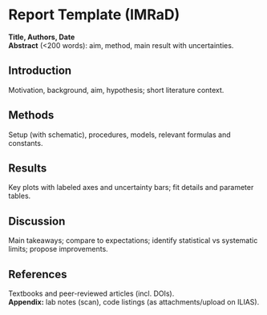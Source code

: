 # Report Template (IMRaD)

**Title, Authors, Date**  
**Abstract** (<200 words): aim, method, main result with uncertainties.

## Introduction
Motivation, background, aim, hypothesis; short literature context.

## Methods
Setup (with schematic), procedures, models, relevant formulas and constants.

## Results
Key plots with labeled axes and uncertainty bars; fit details and parameter tables.

## Discussion
Main takeaways; compare to expectations; identify statistical vs systematic limits; propose improvements.

## References
Textbooks and peer-reviewed articles (incl. DOIs).  
**Appendix:** lab notes (scan), code listings (as attachments/upload on ILIAS).
